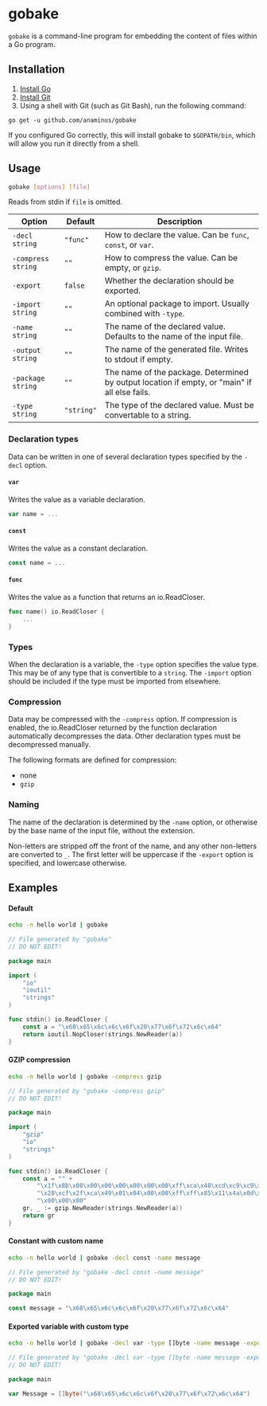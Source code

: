 # gobake

`gobake` is a command-line program for embedding the content of files within a
Go program.

## Installation

1. [Install Go](https://golang.org/doc/install)
2. [Install Git](https://git-scm.com/downloads)
3. Using a shell with Git (such as Git Bash), run the following command:

```
go get -u github.com/anaminus/gobake
```

If you configured Go correctly, this will install gobake to `$GOPATH/bin`,
which will allow you run it directly from a shell.

## Usage

```bash
gobake [options] [file]
```

Reads from stdin if `file` is omitted.

Option             | Default        | Description
-------------------|----------------|------------
`-decl string`     | `"func"`       | How to declare the value. Can be `func`, `const`, or `var`.
`-compress string` | `""`           | How to compress the value. Can be empty, or `gzip`.
`-export`          | `false`        | Whether the declaration should be exported.
`-import string`   | `""`           | An optional package to import. Usually combined with `-type`.
`-name string`     | `""`           | The name of the declared value. Defaults to the name of the input file.
`-output string`   | `""`           | The name of the generated file. Writes to stdout if empty.
`-package string`  | `""`           | The name of the package. Determined by output location if empty, or "main" if all else fails.
`-type string`     | `"string"`     | The type of the declared value. Must be convertable to a string.

### Declaration types
Data can be written in one of several declaration types specified by the `-decl`
option.

#### `var`
Writes the value as a variable declaration.

```go
var name = ...
```

#### `const`
Writes the value as a constant declaration.

```go
const name = ...
```

#### `func`
Writes the value as a function that returns an io.ReadCloser.

```go
func name() io.ReadCloser {
	...
}
```

### Types
When the declaration is a variable, the `-type` option specifies the value type.
This may be of any type that is convertible to a `string`. The `-import` option
should be included if the type must be imported from elsewhere.

### Compression
Data may be compressed with the `-compress` option. If compression is enabled,
the io.ReadCloser returned by the function declaration automatically
decompresses the data. Other declaration types must be decompressed manually.

The following formats are defined for compression:

- none
- `gzip`

### Naming
The name of the declaration is determined by the `-name` option, or otherwise by
the base name of the input file, without the extension.

Non-letters are stripped off the front of the name, and any other non-letters
are converted to `_`. The first letter will be uppercase if the `-export` option
is specified, and lowercase otherwise.

## Examples

#### Default
```bash
echo -n hello world | gobake
```
```go
// File generated by "gobake"
// DO NOT EDIT!

package main

import (
	"io"
	"ioutil"
	"strings"
)

func stdin() io.ReadCloser {
	const a = "\x68\x65\x6c\x6c\x6f\x20\x77\x6f\x72\x6c\x64"
	return ioutil.NopCloser(strings.NewReader(a))
}

```

#### GZIP compression
```bash
echo -n hello world | gobake -compress gzip
```
```go
// File generated by "gobake -compress gzip"
// DO NOT EDIT!

package main

import (
	"gzip"
	"io"
	"strings"
)

func stdin() io.ReadCloser {
	const a = "" +
		"\x1f\x8b\x08\x00\x00\x00\x00\x00\x00\xff\xca\x48\xcd\xc9\xc9\x57" +
		"\x28\xcf\x2f\xca\x49\x01\x04\x00\x00\xff\xff\x85\x11\x4a\x0d\x0b" +
		"\x00\x00\x00"
	gr, _ := gzip.NewReader(strings.NewReader(a))
	return gr
}
```

#### Constant with custom name
```bash
echo -n hello world | gobake -decl const -name message
```
```go
// File generated by "gobake -decl const -name message"
// DO NOT EDIT!

package main

const message = "\x68\x65\x6c\x6c\x6f\x20\x77\x6f\x72\x6c\x64"
```

#### Exported variable with custom type
```bash
echo -n hello world | gobake -decl var -type []byte -name message -export
```
```go
// File generated by "gobake -decl var -type []byte -name message -export"
// DO NOT EDIT!

package main

var Message = []byte("\x68\x65\x6c\x6c\x6f\x20\x77\x6f\x72\x6c\x64")
```

